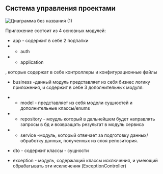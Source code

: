 <h2>Система управления проектами </h2>


![Диаграмма без названия (1)](https://github.com/turaldinio/ProjectManagementService/assets/65041919/47330525-8d52-4b45-bc54-82f331011650)



Приложение состоит из 4 основных модулей:
* app - содержит в себе 2 подпапки 
* * auth
* * application

, которые содержат в себе контроллеры и конфигурационные файлы

* business -данный модуль представляет из себя бизнес логику приложения,
и содержит в себе 3 дополнительных модуля:
* * model - представляет из себя модели сущностей и дополнительные классы/enums
* * repository - моудль который в дальнейшем будет направлять запросы в бд
и возвращать результат в модуль сервиса
* * service -модуль, который отвечает за подготовку данных/обработку данных,
полученных из слоя репозитория. 

* dto - содержит классы - сущности
* exception - модуль, содержащий классы исключения, и умеющий обрабатывать эти исключения (ExceptionController) 


